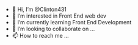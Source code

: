 - 👋 Hi, I’m @Clinton431
- 👀 I’m interested in Front End web dev
- 🌱 I’m currently learning Front End Development
- 💞️ I’m looking to collaborate on ...
- 📫 How to reach me ...

<!---
Clinton431/Clinton431 is a ✨ special ✨ repository because its `README.md` (this file) appears on your GitHub profile.
You can click the Preview link to take a look at your changes.
--->
